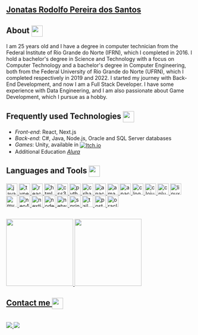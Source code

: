 ## <a href="https://www.linkedin.com/in/jonatas-rodolfo-santos/"> Jonatas Rodolfo Pereira dos Santos </a>
 
## About <img align="center" height="30" width="30" src="https://user-images.githubusercontent.com/40967087/153697119-b5971800-f0ff-4761-bdb6-1e31436199b0.png" target="_blank"/>
I am 25 years old and I have a degree in computer technician from the Federal Institute of Rio Grande do Norte (IFRN), which I completed in 2016. I hold a bachelor's degree in Science and Technology with a focus on Computer Technology and a bachelor's degree in Computer Engineering, both from the Federal University of Rio Grande do Norte (UFRN), which I completed respectively in 2019 and 2022. I started my journey with Back-End Development, and now I am a Full Stack Developer. I have some experience with Data Engineering, and I am also passionate about Game Development, which I pursue as a hobby.

## Frequently used Technologies <img align="center" height="30" width="30" src="https://user-images.githubusercontent.com/40967087/153697292-cbd65158-6e30-4bf0-a42e-2ce35aa6002e.png" target="_blank"/>
- <i>Front-end</i>: React, Next.js
- <i>Back-end</i>: C#, Java, Node.js, Oracle and SQL Server databases
- <i>Games</i>: Unity, available in <a href="https://rodolfostark.itch.io/"><img align="center" alt="Itch.io" src="https://img.shields.io/badge/Itch-%23FF0B34.svg?style=flat&logo=Itch.io&logoColor=white"/></a>
- Additional Education <a href="https://cursos.alura.com.br/user/rodolfojonatas"><i>Alura</i></a>

## Languages ​​and Tools <img align="center" height="30" width="30" src="https://user-images.githubusercontent.com/40967087/153697492-4b6e2564-b2e4-48ec-92e6-54e3fce1d628.png" target="_blank"/>
<div>
  <a href="https://github.com/rodolfostark">
  <img src="https://cdn.jsdelivr.net/gh/devicons/devicon/icons/javascript/javascript-original.svg" height="30" alt="javascript logo"  />
  <img src="https://cdn.jsdelivr.net/gh/devicons/devicon/icons/typescript/typescript-original.svg" height="30" alt="typescript logo"  />
  <img src="https://cdn.jsdelivr.net/gh/devicons/devicon/icons/react/react-original.svg" height="30" alt="react logo"  />
  <img src="https://cdn.jsdelivr.net/gh/devicons/devicon/icons/html5/html5-original.svg" height="30" alt="html5 logo"  />
  <img src="https://cdn.jsdelivr.net/gh/devicons/devicon/icons/css3/css3-original.svg" height="30" alt="css3 logo"  />
  <img src="https://cdn.jsdelivr.net/gh/devicons/devicon/icons/python/python-original.svg" height="30" alt="python logo"  />
  <img src="https://cdn.jsdelivr.net/gh/devicons/devicon/icons/csharp/csharp-original.svg" height="30" alt="csharp logo"  />
  <img src="https://cdn.jsdelivr.net/gh/devicons/devicon/icons/anaconda/anaconda-original.svg" height="30" alt="anaconda logo"  />
  <img src="https://cdn.jsdelivr.net/gh/devicons/devicon/icons/amazonwebservices/amazonwebservices-original.svg" height="30" alt="amazonwebservices logo"  />
  <img src="https://cdn.jsdelivr.net/gh/devicons/devicon/icons/apachekafka/apachekafka-original.svg" height="30" alt="apachekafka logo"  />
  <img src="https://cdn.jsdelivr.net/gh/devicons/devicon/icons/c/c-original.svg" height="30" alt="c logo"  />
  <img src="https://cdn.jsdelivr.net/gh/devicons/devicon/icons/clojure/clojure-original.svg" height="30" alt="clojure logo"  />
  <img src="https://cdn.jsdelivr.net/gh/devicons/devicon/icons/cplusplus/cplusplus-original.svg" height="30" alt="cplusplus logo"  />
  <img src="https://cdn.jsdelivr.net/gh/devicons/devicon/icons/linux/linux-original.svg" height="30" alt="linux logo"  />
  <img src="https://cdn.jsdelivr.net/gh/devicons/devicon/icons/mysql/mysql-original.svg" height="30" alt="mysql logo"  />
  <img src="https://cdn.jsdelivr.net/gh/devicons/devicon/icons/neo4j/neo4j-original.svg" height="30" alt="neo4j logo"  />
  <img src="https://cdn.jsdelivr.net/gh/devicons/devicon/icons/nextjs/nextjs-original.svg" height="30" alt="nextjs logo"  />
  <img src="https://cdn.jsdelivr.net/gh/devicons/devicon/icons/nodejs/nodejs-original.svg" height="30" alt="nodejs logo"  />
  <img src="https://cdn.jsdelivr.net/gh/devicons/devicon/icons/networkx/networkx-original.svg" height="30" alt="networkx logo"  />
  <img src="https://cdn.jsdelivr.net/gh/devicons/devicon/icons/spring/spring-original.svg" height="30" alt="spring logo"  />
  <img src="https://cdn.jsdelivr.net/gh/devicons/devicon/icons/tailwindcss/tailwindcss-original-wordmark.svg" height="30" alt="tailwindcss logo"  />
  <img src="https://cdn.jsdelivr.net/gh/devicons/devicon/icons/postgresql/postgresql-original.svg" height="30" alt="postgresql logo"  />
  <img src="https://cdn.jsdelivr.net/gh/devicons/devicon/icons/oracle/oracle-original.svg" height="30" alt="oracle logo"  />
</div>
   
##
<div>
  <a href="https://github.com/rodolfostark">   
  <img height="180em" src="https://github-readme-stats.vercel.app/api?username=rodolfostark&show_icons=true&theme=omni&include_all_commits=true"/>
  <img height="180em" src="https://github-readme-stats.vercel.app/api/top-langs/?username=rodolfostark&layout=compact&theme=omni"/>
</div> 

## Contact me <img align="center" height="30" width="30" src="https://user-images.githubusercontent.com/40967087/153697414-c8c405a7-de48-4a3d-8262-bc4cb89055ee.png" target="_blank"/>
<div style="display: inline_block"><br>
 <a href="https://www.linkedin.com/in/jonatas-rodolfo-santos/">
  <img src="https://img.shields.io/badge/LinkedIn-0077B5?style=for-the-badge&logo=linkedin&logoColor=white" target="_blank">
 </a>
 <a href="mailto:rodolfojonatas@outlook.com">
  <img src="https://img.shields.io/badge/Microsoft_Outlook-0078D4?style=for-the-badge&logo=microsoft-outlook&logoColor=white" target="_blank">
 </a>
</div>
